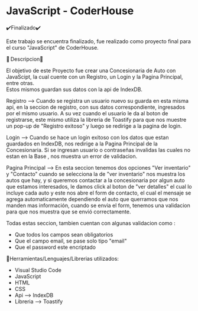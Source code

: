 # JavaScript - CoderHouse
✔️Finalizado✔️

Este trabajo se encuentra finalizado, fue realizado como proyecto final para el curso "JavaScript" de CoderHouse.

📝  Descripcion📝  

El objetivo de este Proyecto fue crear una Concesionaria de Auto con JavaScipt, la cual cuente con un Registro, un Login y la Pagina Principal, entre otras.        
Estos mismos guardan sus datos con la api de IndexDB.

Registro --> Cuando se registra un usuario nuevo su guarda en esta misma api, en la seccion de registro, con sus datos correspondiente, ingresados por el mismo usuario.
A su vez cuando el usuario le da al boton de registrarse, este mismo utiliza la libreria de Toastify para que nos muestre un pop-up de "Registro exitoso" y luego se redirige a la pagina de login.

Login --> Cuando se hace un login exitoso con los datos que estan guardados en IndexDB, nos redirige a la Pagina Principal de la Concesionaria. Si se ingresan usuario o contraseñas invalidas las cuales no estan en la Base , nos muestra un error de validacion.

Pagina Principal --> En esta seccion tenemos dos opciones "Ver inventario" y "Contacto" cuando se selecciona la de "ver inventario" nos muestra los autos que hay, y si queremos contactar a la concesionaria por algun auto que estamos interesados, le damos click al boton de "ver detalles" el cual lo incluye cada auto y este nos abre el form de contacto, el cual el mensaje se agrega automaticamente dependiendo el auto que querramos que nos manden mas información, cuando se envia el form, tenemos una validacion para que nos muestra que se envió correctamente.

Todas estas seccion, tambien cuentan con algunas validacion como :
- Que todos los campos sean obligatorios
- Que el campo email, se pase solo tipo "email"
- Que el password este encriptado
  

🔧Herramientas/Lenguajes/Librerias utilizados:

- Visual Studio Code                                                                                                                                                  
- JavaScript                                                                                                                                                          
- HTML                                                                                                                                                                
- CSS                                                                                                                                                                 
- Api --> IndexDB                                                                                                                                                     
- Libreria --> Toastify
